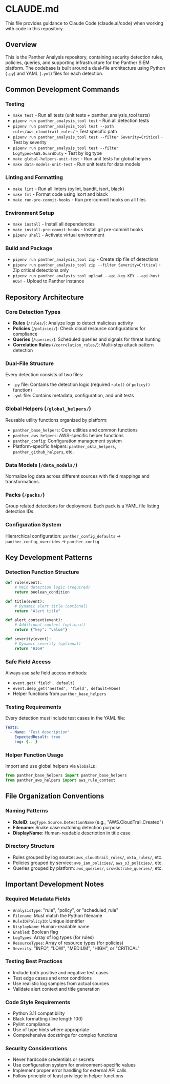 # CLAUDE.md

This file provides guidance to Claude Code (claude.ai/code) when working with code in this repository.

## Overview

This is the Panther Analysis repository, containing security detection rules, policies, queries, and supporting infrastructure for the Panther SIEM platform. The codebase is built around a dual-file architecture using Python (`.py`) and YAML (`.yml`) files for each detection.

## Common Development Commands

### Testing
- `make test` - Run all tests (unit tests + panther_analysis_tool tests)
- `pipenv run panther_analysis_tool test` - Run all detection tests
- `pipenv run panther_analysis_tool test --path rules/aws_cloudtrail_rules/` - Test specific path
- `pipenv run panther_analysis_tool test --filter Severity=Critical` - Test by severity
- `pipenv run panther_analysis_tool test --filter LogTypes=AWS.GuardDuty` - Test by log type
- `make global-helpers-unit-test` - Run unit tests for global helpers
- `make data-models-unit-test` - Run unit tests for data models

### Linting and Formatting
- `make lint` - Run all linters (pylint, bandit, isort, black)
- `make fmt` - Format code using isort and black
- `make run-pre-commit-hooks` - Run pre-commit hooks on all files

### Environment Setup
- `make install` - Install all dependencies
- `make install-pre-commit-hooks` - Install git pre-commit hooks
- `pipenv shell` - Activate virtual environment

### Build and Package
- `pipenv run panther_analysis_tool zip` - Create zip file of detections
- `pipenv run panther_analysis_tool zip --filter Severity=Critical` - Zip critical detections only
- `pipenv run panther_analysis_tool upload --api-key KEY --api-host HOST` - Upload to Panther instance

## Repository Architecture

### Core Detection Types
- **Rules** (`/rules/`): Analyze logs to detect malicious activity
- **Policies** (`/policies/`): Check cloud resource configurations for compliance
- **Queries** (`/queries/`): Scheduled queries and signals for threat hunting
- **Correlation Rules** (`/correlation_rules/`): Multi-step attack pattern detection

### Dual-File Structure
Every detection consists of two files:
- `.py` file: Contains the detection logic (required `rule()` or `policy()` function)
- `.yml` file: Contains metadata, configuration, and unit tests

### Global Helpers (`/global_helpers/`)
Reusable utility functions organized by platform:
- `panther_base_helpers`: Core utilities and common functions
- `panther_aws_helpers`: AWS-specific helper functions
- `panther_config`: Configuration management system
- Platform-specific helpers: `panther_okta_helpers`, `panther_github_helpers`, etc.

### Data Models (`/data_models/`)
Normalize log data across different sources with field mappings and transformations.

### Packs (`/packs/`)
Group related detections for deployment. Each pack is a YAML file listing detection IDs.

### Configuration System
Hierarchical configuration: `panther_config_defaults` → `panther_config_overrides` → `panther_config`

## Key Development Patterns

### Detection Function Structure
```python
def rule(event):
    # Main detection logic (required)
    return boolean_condition

def title(event):
    # Dynamic alert title (optional)
    return "Alert title"

def alert_context(event):
    # Additional context (optional)
    return {"key": "value"}

def severity(event):
    # Dynamic severity (optional)
    return "HIGH"
```

### Safe Field Access
Always use safe field access methods:
- `event.get('field', default)`
- `event.deep_get('nested', 'field', default=None)`
- Helper functions from `panther_base_helpers`

### Testing Requirements
Every detection must include test cases in the YAML file:
```yaml
Tests:
  - Name: "Test description"
    ExpectedResult: true
    Log: {...}
```

### Helper Function Usage
Import and use global helpers via `GlobalID`:
```python
from panther_base_helpers import panther_base_helpers
from panther_aws_helpers import aws_rule_context
```

## File Organization Conventions

### Naming Patterns
- **RuleID**: `LogType.Source.DetectionName` (e.g., "AWS.CloudTrail.Created")
- **Filename**: Snake case matching detection purpose
- **DisplayName**: Human-readable description in title case

### Directory Structure
- Rules grouped by log source: `aws_cloudtrail_rules/`, `okta_rules/`, etc.
- Policies grouped by service: `aws_iam_policies/`, `aws_s3_policies/`, etc.
- Queries grouped by platform: `aws_queries/`, `crowdstrike_queries/`, etc.

## Important Development Notes

### Required Metadata Fields
- `AnalysisType`: "rule", "policy", or "scheduled_rule"
- `Filename`: Must match the Python filename
- `RuleID`/`PolicyID`: Unique identifier
- `DisplayName`: Human-readable name
- `Enabled`: Boolean flag
- `LogTypes`: Array of log types (for rules)
- `ResourceTypes`: Array of resource types (for policies)
- `Severity`: "INFO", "LOW", "MEDIUM", "HIGH", or "CRITICAL"

### Testing Best Practices
- Include both positive and negative test cases
- Test edge cases and error conditions
- Use realistic log samples from actual sources
- Validate alert context and title generation

### Code Style Requirements
- Python 3.11 compatibility
- Black formatting (line length 100)
- Pylint compliance
- Use of type hints where appropriate
- Comprehensive docstrings for complex functions

### Security Considerations
- Never hardcode credentials or secrets
- Use configuration system for environment-specific values
- Implement proper error handling for external API calls
- Follow principle of least privilege in helper functions